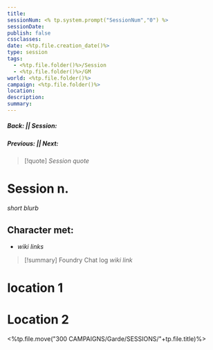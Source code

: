 ```yaml
---
title: 
sessionNum: <% tp.system.prompt("SessionNum","0") %>
sessionDate: 
publish: false
cssclasses: 
date: <%tp.file.creation_date()%>
type: session
tags:
  - <%tp.file.folder()%>/Session
  - <%tp.file.folder()%>/GM
world: <%tp.file.folder()%>
campaign: <%tp.file.folder()%>
location: 
description: 
summary:
---
```

##### Back:  || Session: 
##### Previous:  || Next: 

> [!quote] *Session quote*

# Session n.
*short blurb*

## Character met:
- *wiki links*

> [!summary] Foundry Chat log
> *wiki link*

# location 1


# Location 2

<%tp.file.move("300 CAMPAIGNS/Garde/SESSIONS/"+tp.file.title)%>